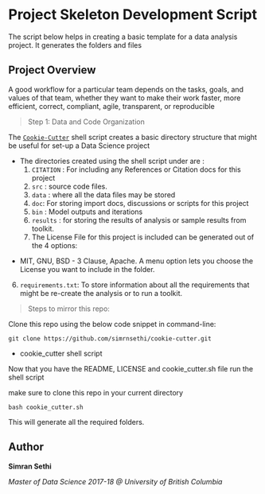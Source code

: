 # Project Skeleton Development Script



The script below helps in creating a basic template for a data analysis project. It generates the folders and files 

## Project Overview



 A good workflow for a particular team depends on the tasks, goals,
and values of that team, whether they want to make their work
faster, more efficient, correct, compliant, agile, transparent, or
reproducible

> Step 1: Data and Code Organization

The [`Cookie-Cutter`](cookie_cutter.sh) shell script creates a basic directory structure that might be useful for set-up a Data Science project

 
 
* The directories created using the shell script under are :
  1. `CITATION` : For including any References or Citation docs for this project
  2. `src` : source code files. 
  2. `data` : where all the data files may be stored
  3. `doc`: For storing import docs, discussions or scripts for this project
  4. `bin` : Model outputs and iterations
  5. `results` : for storing the results of analysis or sample results from toolkit.
  6. The License File for this project is included can be generated out of the 4 options:
 - MIT, GNU, BSD - 3 Clause, Apache. A menu option lets you choose the License you want to include in the folder.
  6. `requirements.txt`: To store information about all the requirements that might be re-create the analysis or to run a toolkit.




> Steps to mirror this repo:

Clone this repo using the below code snippet in command-line:

```
git clone https://github.com/simrnsethi/cookie-cutter.git
```

* cookie_cutter shell script

Now that you have the README, LICENSE and cookie_cutter.sh file run the shell script

make sure to clone this repo in your current directory

```
bash cookie_cutter.sh
```

This will generate all the required folders.

## Author

**Simran Sethi**

_Master of Data Science 2017-18 @ University of British Columbia_
